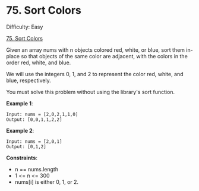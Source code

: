 # 75. Sort Colors

Difficulty: Easy

[75. Sort Colors](https://leetcode.com/problems/sort-colors/)

Given an array nums with n objects colored red, white, or blue, sort them in-place so that objects of the same color are adjacent, with the colors in the order red, white, and blue.

We will use the integers 0, 1, and 2 to represent the color red, white, and blue, respectively.

You must solve this problem without using the library's sort function.

**Example 1**:
```
Input: nums = [2,0,2,1,1,0]
Output: [0,0,1,1,2,2]
```

**Example 2**:
```
Input: nums = [2,0,1]
Output: [0,1,2]
```

**Constraints**:
- n == nums.length
- 1 <= n <= 300
- nums[i] is either 0, 1, or 2.
